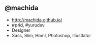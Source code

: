 ## @machida

- http://machida.github.io/
- #p4d, #yurudev
- Designer
- Sass, Slim, Haml, Photoshop, Illustlator